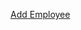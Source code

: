[Add Employee](https://github.com/grishmabhandare/java-programs-/blob/main/8c_JDBCEmployee/Addemployee(3)%20(1).png)
